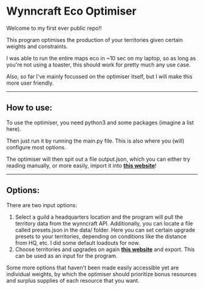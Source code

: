 # Wynncraft Eco Optimiser
Welcome to my first ever public repo!!

This program optimises the production of your territories given certain weights and constraints.

I was able to run the entire maps eco in ~10 sec on my laptop, so as long as you're not using a toaster, 
this should work for pretty much any use case.

Also, so far I've mainly focussed on the optimiser itself, but I will make this more user friendly.

---
## How to use:

To use the optimiser, you need python3 and some packages (imagine a list here).

Then just run it by running the main.py file. This is also where you (will) configure most options.

The optimiser will then spit out a file output.json, which you can either try reading manually, or more easily, import it into [**this website**](https://fa-rog.github.io/economy/)!

---
## Options:

There are two input options:
1. Select a guild a headquarters location and the program will pull the territory data from the wynncraft API.
Additionally, you can locate a file called presets.json in the data/ folder. Here you can set certain upgrade presets
to your territories, depending on conditions like the distance from HQ, etc. I did some default loadouts for now.
2. Choose territories and upgrades on again [**this website**](https://fa-rog.github.io/economy/) and export. 
This can be used as an input for the program.

Some more options that haven't been made easily accessible yet are individual weights, 
by which the optimiser should prioritize bonus resources and surplus supplies of each resource that you want.
